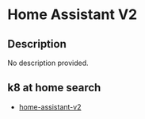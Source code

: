 # Home Assistant V2

## Description

No description provided.

## k8 at home search

- [home-assistant-v2](https://nanne.dev/k8s-at-home-search/#/home-assistant-v2)
